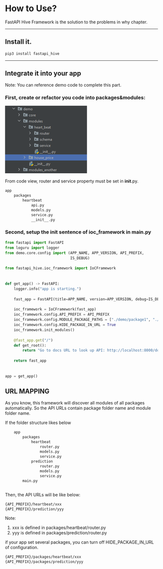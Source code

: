 # How to Use?

FastAPI Hive Framework is the solution to the problems in why chapter.

---

## Install it.

```bash
pip3 install fastapi_hive
```


---

## Integrate it into your app

Note: You can reference demo code to complete this part. 

### First, create or refactor you code into packages&modules:

![module folders](img/module_folders.png)

From code view, router and service property must be set in __init__.py.

    app
        packages
            heartbeat
                api.py
                models.py
                service.py
                __init__.py


### Second, setup the init sentence of ioc_framework in main.py

```Python
from fastapi import FastAPI
from loguru import logger
from demo.core.config import (APP_NAME, APP_VERSION, API_PREFIX,
                              IS_DEBUG)

from fastapi_hive.ioc_framework import IoCFramework


def get_app() -> FastAPI:
    logger.info("app is starting.")

    fast_app = FastAPI(title=APP_NAME, version=APP_VERSION, debug=IS_DEBUG)

    ioc_framework = IoCFramework(fast_app)
    ioc_framework.config.API_PREFIX = API_PREFIX
    ioc_framework.config.MODULE_PACKAGE_PATHS = ["./demo/package1", "./demo/package2"]
    ioc_framework.config.HIDE_PACKAGE_IN_URL = True
    ioc_framework.init_modules()

    @fast_app.get("/")
    def get_root():
        return "Go to docs URL to look up API: http://localhost:8000/docs"

    return fast_app


app = get_app()

```

## URL MAPPING

As you know, this framework will discover all modules of all packages automatically.
So the API URLs contain package folder name and module folder name.

If the folder structure likes below

```text
    app
        packages
            heartbeat
                router.py
                models.py
                service.py
            prediction
                router.py
                models.py
                service.py
        main.py
        
```

Then, the API URLs will be like below:

```text
{API_PREFIX}/heartbeat/xxx
{API_PREFIX}/prediction/yyy
```

Note:

1. xxx is defined in packages/heartbeat/router.py
2. yyy is defined in packages/prediction/router.py

if your app set several packages, you can turn off HIDE_PACKAGE_IN_URL of configuration.

```text
{API_PREFIX}/packages/heartbeat/xxx
{API_PREFIX}/packages/prediction/yyy
```
